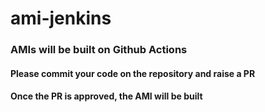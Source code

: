 # ami-jenkins
### AMIs will be built on Github Actions

#### Please commit your code on the repository and raise a PR
#### Once the PR is approved, the AMI will be built